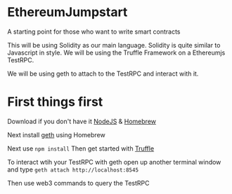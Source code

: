 # EthereumJumpstart
A starting point for those who want to write smart contracts

This will be using Solidity as our main language. Solidity is quite similar to Javascript in style.
We will be using the Truffle Framework on a Ethereumjs TestRPC.

We will be using geth to attach to the TestRPC and interact with it.

# First things first
Download if you don't have it
[NodeJS](https://www.google.com "NodeJS Homepage") &
[Homebrew](https://brew.sh)

Next install [geth](https://github.com/ethereum/go-ethereum/wiki/Installation-Instructions-for-Mac "Geth Install Instructions") using Homebrew

Next use `npm install`
Then get started with [Truffle](http://truffleframework.com/docs/getting_started/project)

To interact wtih your TestRPC with geth open up another terminal window and type `geth attach http://localhost:8545`

Then use web3 commands to query the TestRPC
